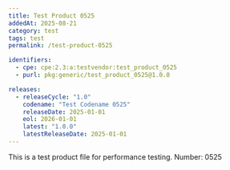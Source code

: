 ```yaml
---
title: Test Product 0525
addedAt: 2025-08-21
category: test
tags: test
permalink: /test-product-0525

identifiers:
  - cpe: cpe:2.3:a:testvendor:test_product_0525
  - purl: pkg:generic/test_product_0525@1.0.0

releases:
  - releaseCycle: "1.0"
    codename: "Test Codename 0525"
    releaseDate: 2025-01-01
    eol: 2026-01-01
    latest: "1.0.0"
    latestReleaseDate: 2025-01-01
---
```


This is a test product file for performance testing. Number: 0525
